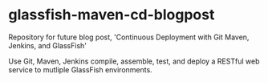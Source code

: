 glassfish-maven-cd-blogpost
===========================

Repository for future blog post, 'Continuous Deployment with Git Maven, Jenkins, and GlassFish'

Use Git, Maven, Jenkins compile, assemble, test, and deploy a RESTful web service to mutliple GlassFish environments.
